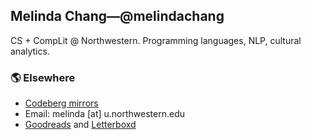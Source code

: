 ## Melinda Chang&mdash;@melindachang
CS + CompLit @ Northwestern. Programming languages, NLP, cultural analytics.

### 🌎 Elsewhere
- [Codeberg mirrors](https://codeberg.org/melindachang)
- Email: melinda [at] u.northwestern.edu
- [Goodreads](https://www.goodreads.com/user/show/124375846-melinda-chang) and [Letterboxd](https://letterboxd.com/hychang)
